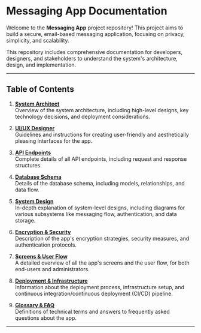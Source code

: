 # Messaging App Documentation

Welcome to the **Messaging App** project repository! This project aims to build a secure, email-based messaging application, focusing on privacy, simplicity, and scalability.

This repository includes comprehensive documentation for developers, designers, and stakeholders to understand the system's architecture, design, and implementation.

---

## Table of Contents

1. **[System Architect](docs/system_architect.md)**  
   Overview of the system architecture, including high-level designs, key technology decisions, and deployment considerations.

2. **[UI/UX Designer](docs/ui_ux_designer.md)**  
   Guidelines and instructions for creating user-friendly and aesthetically pleasing interfaces for the app.

3. **[API Endpoints](docs/api_endpoints.md)**  
   Complete details of all API endpoints, including request and response structures.

4. **[Database Schema](docs/database_schema.md)**  
   Details of the database schema, including models, relationships, and data flow.

5. **[System Design](docs/system_design.md)**  
   In-depth explanation of system-level designs, including diagrams for various subsystems like messaging flow, authentication, and data storage.

6. **[Encryption & Security](docs/encryption_security.md)**  
   Description of the app's encryption strategies, security measures, and authentication protocols.

7. **[Screens & User Flow](docs/screens_userflow.md)**  
   A detailed overview of all the app's screens and the user flow, for both end-users and administrators.

8. **[Deployment & Infrastructure](docs/deployment_infrastructure.md)**  
   Information about the deployment process, infrastructure setup, and continuous integration/continuous deployment (CI/CD) pipeline.

9. **[Glossary & FAQ](docs/glossary_faq.md)**  
   Definitions of technical terms and answers to frequently asked questions about the app.

---
